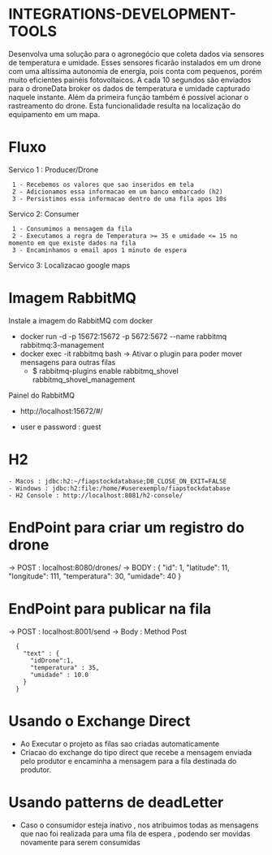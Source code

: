 # INTEGRATIONS-DEVELOPMENT-TOOLS

  Desenvolva uma solução para o agronegócio que coleta dados via sensores de temperatura
  e umidade. Esses sensores ficarão instalados em um drone com uma altíssima autonomia
  de energia, pois conta com pequenos, porém muito eficientes painéis fotovoltaicos.
  A cada 10 segundos são enviados para o droneData broker os dados de temperatura e
  umidade capturado naquele instante.
  Além da primeira função também é possível acionar o rastreamento do drone. Esta
  funcionalidade resulta na localização do equipamento em um mapa.

# Fluxo

  Servico 1 : Producer/Drone
  
     1 - Recebemos os valores que sao inseridos em tela
     2 - Adicionamos essa informacao em um banco embarcado (h2)
     3 - Persistimos essa informacao dentro de uma fila apos 10s
     
  Servico 2: Consumer
  
     1 - Consumimos a mensagem da fila
     2 - Executamos a regra de Temperatura >= 35 e umidade <= 15 no momento em que existe dados na fila
     3 - Encaminhamos o email apos 1 minuto de espera
     
  
  Servico 3: Localizacao google maps
     
     
 


# Imagem RabbitMQ

Instale a imagem do RabbitMQ com docker

  - docker run -d -p 15672:15672 -p 5672:5672 --name rabbitmq rabbitmq:3-management
  - docker exec -it rabbitmq bash -> Ativar o plugin para poder mover mensagens para outras filas 
  	- $ rabbitmq-plugins enable rabbitmq_shovel rabbitmq_shovel_management
  
Painel do RabbitMQ
  - http://localhost:15672/#/
  
  - user e password : guest
  
# H2
    - Macos : jdbc:h2:~/fiapstockdatabase;DB_CLOSE_ON_EXIT=FALSE
    - Windows : jdbc:h2:file:/home/#userexemplo/fiapstockdatabase
    - H2 Console : http://localhost:8081/h2-console/

# EndPoint para criar um registro do drone
  
  -> POST : localhost:8080/drones/
  -> BODY :
            {
                "id": 1,
                "latitude": 11,
                "longitude": 111,
                "temperatura": 30,
                "umidade": 40
               }


# EndPoint para publicar na fila

-> POST : localhost:8001/send
-> Body : Method Post

      {
        "text" : {
          "idDrone":1,
          "temperatura" : 35,
          "umidade" : 10.0
        }
      }
    
# Usando o Exchange Direct 

- Ao Executar o projeto as filas sao criadas automaticamente
- Criacao do exchange do tipo direct que recebe a mensagem enviada pelo produtor e encaminha a mensagem para a fila destinada do produtor.


# Usando patterns de deadLetter
  
  - Caso o consumidor esteja inativo , nos atribuimos todas as mensagens 
  que nao foi realizada para uma fila de espera , podendo ser movidas novamente para serem consumidas
 
